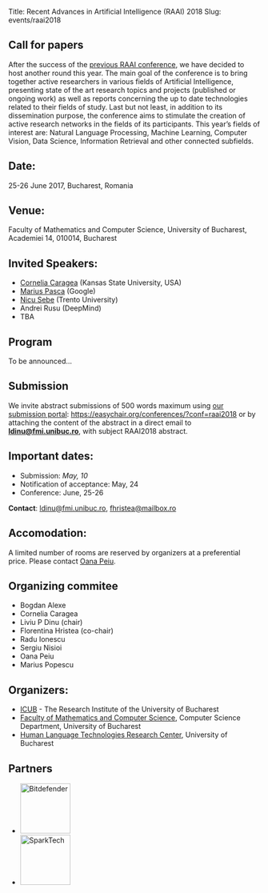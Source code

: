 Title: Recent Advances in Artificial Intelligence (RAAI) 2018
Slug: events/raai2018

## Call for papers
After the success of the [previous RAAI conference](http://unibuc.ro/~conference/raai2017), we have decided to host another round this year. The main goal of the conference is to bring together active researchers in various fields of Artificial Intelligence, presenting state of the art research topics and projects (published or ongoing work) as well as reports concerning the up to date technologies related to their fields of study. Last but not least, in addition to its dissemination purpose, the conference aims to stimulate the creation of active research networks in the fields of its participants. This year’s fields of interest are:  Natural Language Processing, Machine Learning, Computer Vision, Data Science, Information Retrieval and other connected subfields. 


## Date: 
25-26 June 2017, Bucharest, Romania

## Venue:
Faculty of Mathematics and Computer Science, University of Bucharest, Academiei 14, 010014, Bucharest


## Invited Speakers:
- [Cornelia Caragea](http://people.cs.ksu.edu/~ccaragea/) (Kansas State University, USA)
- [Marius Pasca](https://research.google.com/pubs/author107.html) (Google)
- [Nicu Sebe](http://disi.unitn.it/~sebe/) (Trento University)
- Andrei Rusu (DeepMind)
- TBA

## Program
To be announced...

## Submission
We invite abstract submissions of 500 words maximum using [our submission portal](https://easychair.org/conferences/?conf=raai2018): https://easychair.org/conferences/?conf=raai2018 or by attaching the content of the abstract in a direct email to **ldinu@fmi.unibuc.ro**, with subject RAAI2018 abstract.

## Important dates:

* Submission: *May, 10*
* Notification of acceptance: May, 24
* Conference:  June, 25-26

**Contact**: ldinu@fmi.unibuc.ro, fhristea@mailbox.ro

## Accomodation: 
A limited number of rooms are reserved by organizers at a preferential price. Please contact [Oana Peiu](mailto:oana.peiu@icub.unibuc.ro).

## Organizing commitee

- Bogdan Alexe
- Cornelia Caragea
- Liviu P Dinu (chair)
- Florentina Hristea (co-chair)
- Radu Ionescu
- Sergiu Nisioi
- Oana Peiu
- Marius Popescu


## Organizers:
- [ICUB](http://icub.unibuc.ro/) - The Research Institute of the University of Bucharest
- [Faculty of Mathematics and Computer Science](http://fmi.unibuc.ro), Computer Science Department, University of Bucharest
- [Human Language Technologies Research Center](http://nlp.unibuc.ro/), University of Bucharest

## Partners
- <a href="https://www.bitdefender.ro/"> <img src="/images/logo_bitdef.png" alt="Bitdefender" style="width: 100px;"/></a>
- <a href="https://www.sparktechsoft.com/"> <img src="/images/logo_spark.png" alt="SparkTech" style="width: 100px;"/></a>